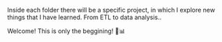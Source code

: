 Inside each folder there will be a specific project, in which I explore new things that I have learned.
From ETL to data analysis..

Welcome! This is only the beggining!
🚀📊
